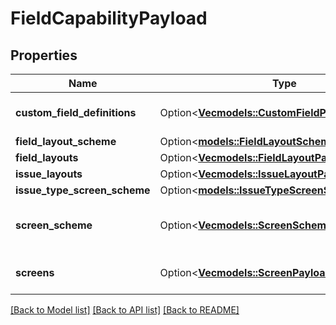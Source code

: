 # FieldCapabilityPayload

## Properties

Name | Type | Description | Notes
------------ | ------------- | ------------- | -------------
**custom_field_definitions** | Option<[**Vec<models::CustomFieldPayload>**](CustomFieldPayload.md)> | The custom field definitions. See https://developer.atlassian.com/cloud/jira/platform/rest/v3/api-group-issue-fields/\\#api-rest-api-3-field-post | [optional]
**field_layout_scheme** | Option<[**models::FieldLayoutSchemePayload**](FieldLayoutSchemePayload.md)> |  | [optional]
**field_layouts** | Option<[**Vec<models::FieldLayoutPayload>**](FieldLayoutPayload.md)> | The field layouts configuration. | [optional]
**issue_layouts** | Option<[**Vec<models::IssueLayoutPayload>**](IssueLayoutPayload.md)> | The issue layouts configuration | [optional]
**issue_type_screen_scheme** | Option<[**models::IssueTypeScreenSchemePayload**](IssueTypeScreenSchemePayload.md)> |  | [optional]
**screen_scheme** | Option<[**Vec<models::ScreenSchemePayload>**](ScreenSchemePayload.md)> | The screen schemes See https://developer.atlassian.com/cloud/jira/platform/rest/v3/api-group-screen-schemes/\\#api-rest-api-3-screenscheme-post | [optional]
**screens** | Option<[**Vec<models::ScreenPayload>**](ScreenPayload.md)> | The screens. See https://developer.atlassian.com/cloud/jira/platform/rest/v3/api-group-screens/\\#api-rest-api-3-screens-post | [optional]

[[Back to Model list]](../README.md#documentation-for-models) [[Back to API list]](../README.md#documentation-for-api-endpoints) [[Back to README]](../README.md)


